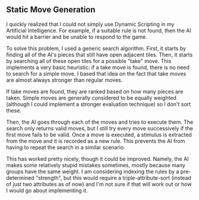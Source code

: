 ## Static Move Generation

I quickly realized that I could not simply use Dynamic Scripting in my Artificial Intelligence. For example, if a suitable rule is not found, then the AI would hit a barrier and be unable to respond to the game.

To solve this problem, I used a generic search algorithm. First, it starts by finding all of the AI's pieces that still have open adjacent tiles.
Then, it starts by searching all of these open tiles for a possible "take" move. This implements a very basic heuristic: if a take move is found, there is no need to search for a simple move.
I based that idea on the fact that take moves are almost always stronger than regular moves.

If take moves are found, they are ranked based on how many pieces are taken. Simple moves are generally considered to be equally weighted (although I could implement a stronger evaluation technique) so I don't sort these.

Then, the AI goes through each of the moves and tries to execute them. The search only returns valid moves, but I still try every move successively if the first move fails to be valid. Once a move is executed, a stimulus is extracted from the move and it is recorded as a new rule. This prevents the AI from having to repeat the search in a similar scenario.

This has worked pretty nicely, though it could be improved. Namely, the AI makes some relatively stupid mistakes sometimes, mostly because many groups have the same weight.
I am considering indexing the rules by a pre-determined "strength", but this would require a triple-attribute-sort (instead of just two attributes as of now) and I'm not sure if that will work out or how I would go about implementing it.
